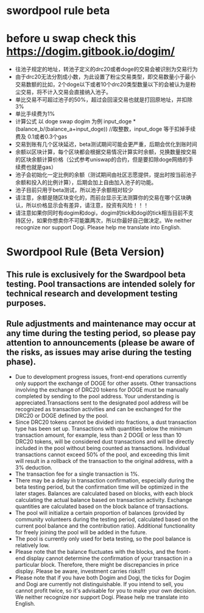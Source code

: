 # swordpool rule beta

# before u swap check this https://dogim.gitbook.io/dogim/


* 往池子规定的地址，转池子定义的drc20或者doge的交易会被识别为交易行为
* 由于drc20无法分割成小数，为此设置了粉尘交易类型，即交易数量小于最小交易数额的比如，2个doge以下或者10个drc20类型数量以下的会被认为是粉尘交易，将不计入交易会直接纳入池子。
* 单比交易不可超过池子的50%，超过会回滚交易也就是打回原地址，并扣除3%
* 单比手续费为1%
* 计算公式 以 doge swap dogim 为例 input_doge * (balance_b/(balance_a+input_doge)) //取整数，input_doge 等于扣掉手续费及 0.1或者0.3个gas
* 交易到账有几个区块延迟，beta测试期间可能会更严重，后期会优化到账时间
* 余额以区块计算，每个区块都会根据交易情况计算实时余额，兑换数量按交易的区块余额计算价格（公式参考uniswap的合约，但是要扣除doge网络的手续费也就是gas）
* 池子会初始化一定比例的余额（测试期间由社区志愿提供，提出时按当前池子余额和投入的比例计算），后期会加上自由加入池子的功能。
* 池子目前只用于beta测试，所以池子余额相对较少
* 请注意，余额是随区块变化的，而前台显示无法测算你的交易在哪个区块确认，所以价格显示会有差异，请注意，投资有风险！！！
* 请注意如果你同时有dogim和dogi，dogim的tick和dogi的tick相当目前不支持区分，如果你想卖你不可能赢两次，所以你最好自己做决定。We neither recognize nor support Dogi. Please help me translate into English.

# Swordpool Rule (Beta Version)
## This rule is exclusively for the Swardpool beta testing. Pool transactions are intended solely for technical research and development testing purposes.
## Rule adjustments and maintenance may occur at any time during the testing period, so please pay attention to announcements (please be aware of the risks, as issues may arise during the testing phase).

* Due to development progress issues, front-end operations currently only support the exchange of DOGE for other assets. Other transactions involving the exchange of DRC20 tokens for DOGE must be manually completed by sending to the pool address. Your understanding is appreciated.Transactions sent to the designated pool address will be recognized as transaction activities and can be exchanged for the DRC20 or DOGE defined by the pool.
* Since DRC20 tokens cannot be divided into fractions, a dust transaction type has been set up. Transactions with quantities below the minimum transaction amount, for example, less than 2 DOGE or less than 10 DRC20 tokens, will be considered dust transactions and will be directly included in the pool without being counted as transactions.
Individual transactions cannot exceed 50% of the pool, and exceeding this limit will result in a rollback of the transaction to the original address, with a 3% deduction.
* The transaction fee for a single transaction is 1%.
* There may be a delay in transaction confirmation, especially during the beta testing period, but the confirmation time will be optimized in the later stages.
Balances are calculated based on blocks, with each block calculating the actual balance based on transaction activity. Exchange quantities are calculated based on the block balance of transactions.
* The pool will initialize a certain proportion of balances (provided by community volunteers during the testing period, calculated based on the current pool balance and the contribution ratio). Additional functionality for freely joining the pool will be added in the future.
* The pool is currently only used for beta testing, so the pool balance is relatively low.
* Please note that the balance fluctuates with the blocks, and the front-end display cannot determine the confirmation of your transaction in a particular block. Therefore, there might be discrepancies in price display. Please be aware, investment carries risks!!!
* Please note that if you have both Dogim and Dogi, the ticks for Dogim and Dogi are currently not distinguishable. If you intend to sell, you cannot profit twice, so it's advisable for you to make your own decision. We neither recognize nor support Dogi. Please help me translate into English.

